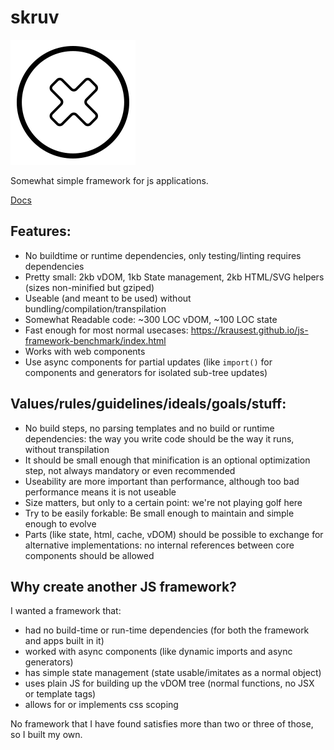 # skruv

<img src="./icon.svg">

Somewhat simple framework for js applications.

[Docs](https://skruv.io)

## Features:

* No buildtime or runtime dependencies, only testing/linting requires dependencies
* Pretty small: 2kb vDOM, 1kb State management, 2kb HTML/SVG helpers (sizes non-minified but gziped)
* Useable (and meant to be used) without bundling/compilation/transpilation
* Somewhat Readable code: ~300 LOC vDOM, ~100 LOC state
* Fast enough for most normal usecases: https://krausest.github.io/js-framework-benchmark/index.html
* Works with web components
* Use async components for partial updates (like `import()` for components and generators for isolated sub-tree updates)

## Values/rules/guidelines/ideals/goals/stuff:

* No build steps, no parsing templates and no build or runtime dependencies: the way you write code should be the way it runs, without transpilation
* It should be small enough that minification is an optional optimization step, not always mandatory or even recommended
* Useability are more important than performance, although too bad performance means it is not useable
* Size matters, but only to a certain point: we're not playing golf here
* Try to be easily forkable: Be small enough to maintain and simple enough to evolve
* Parts (like state, html, cache, vDOM) should be possible to exchange for alternative implementations: no internal references between core components should be allowed

## Why create another JS framework?

I wanted a framework that:

* had no build-time or run-time dependencies (for both the framework and apps built in it)
* worked with async components (like dynamic imports and async generators)
* has simple state management (state usable/imitates as a normal object)
* uses plain JS for building up the vDOM tree (normal functions, no JSX or template tags)
* allows for or implements css scoping

No framework that I have found satisfies more than two or three of those, so I built my own.
